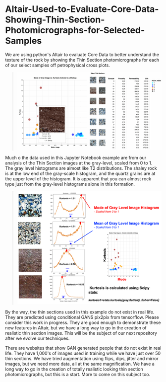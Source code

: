 # Altair-Used-to-Evaluate-Core-Data-Showing-Thin-Section-Photomicrographs-for-Selected-Samples
We are using python's Altair to evaluate Core Data to better understand the texture of the rock by showing the Thin Section photomicrographs for each of our select samples off petrophysical cross plots. 

>![Altair_TS](Mode_of_Image_Kurtosis_with_TS.gif)

Much o the data used in this Jupyter Notebook example are from our analysis of the Thin Section images at the gray-level, scaled from 0 to 1. The gray level histograms are almost like T2 distributions. The shaley rock is at the low end of the gray-scale histogram, and the quartz grains are at the upper level of the histogram. It is apparent that you can almost rock type just from the gray-level histograms alone in this formation. 

>![Altair_TS](gray-level_Kmean_Mode.png)

By the way, the thin sections used in this example do not exist in real life. They are predicted using conditional GANS pix2pix from tensorflow. Please consider this work in progress. They are good enough to demonstrate these new features in Altair, but we have a long way to go in the creation of realistic thin section images. This will be the subject of our next repository after we evolve our techniques. 

There are websites that show GAN generated people that do not exist in real life. They have 1,000's of images used in training while we have just over 50 thin sections. We have tried augmentation using flips, dips, jitter and mirror images, but we need more data, all at the same magnification. We have a long way to go in the creation of totally realistic looking thin section photomicrographs, but this is a start. More to come on this subject too. 
